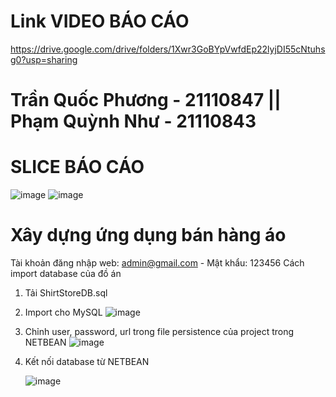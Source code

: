 # Link VIDEO BÁO CÁO
https://drive.google.com/drive/folders/1Xwr3GoBYpVwfdEp22lyjDI55cNtuhsg0?usp=sharing
# Trần Quốc Phương - 21110847 || Phạm Quỳnh Như - 21110843
# SLICE BÁO CÁO
![image](https://github.com/tqphuong3011/WEB-BAN-HANG-ONLINE/assets/122359573/b08b55d9-5375-42c9-a243-e644d7aae063)
![image](https://github.com/tqphuong3011/WEB-BAN-HANG-ONLINE/assets/122359573/0d36ed4c-db8b-4862-8ced-77a7b18314c7)

# Xây dựng ứng dụng bán hàng áo
Tài khoản đăng nhập web: admin@gmail.com - Mật khẩu: 123456
Cách import database của đồ án
1. Tải ShirtStoreDB.sql
2. Import cho MySQL ![image](https://github.com/tqphuong3011/WEB-BAN-HANG-ONLINE/assets/122359573/e9c37676-3f25-441e-9deb-4330d0bc2efd)
3. Chỉnh user, password, url trong file persistence của project trong NETBEAN ![image](https://github.com/tqphuong3011/WEB-BAN-HANG-ONLINE/assets/122359573/24d399d6-0e11-4666-93d8-7b59b23682a9)
4. Kết nối database từ NETBEAN


   ![image](https://github.com/tqphuong3011/WEB-BAN-HANG-ONLINE/assets/122359573/7a421344-caaa-4532-bf54-420440af77a1)
